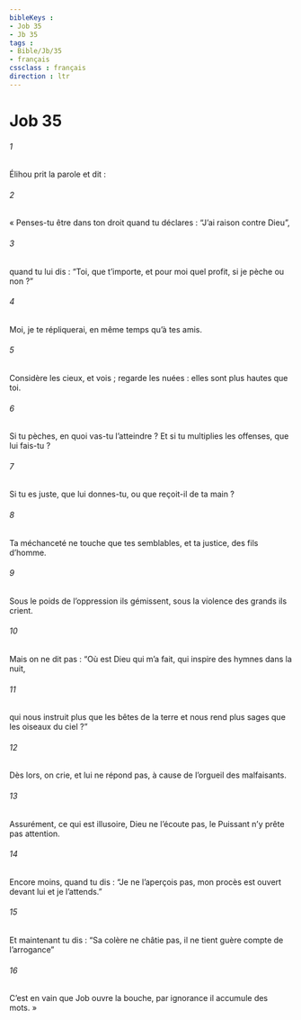 ```yaml
---
bibleKeys : 
- Job 35
- Jb 35
tags : 
- Bible/Jb/35
- français
cssclass : français
direction : ltr
---
```


# Job 35

###### 1
Élihou prit la parole et dit :
###### 2
« Penses-tu être dans ton droit
quand tu déclares : “J’ai raison contre Dieu”,
###### 3
quand tu lui dis : “Toi, que t’importe,
et pour moi quel profit, si je pèche ou non ?”
###### 4
Moi, je te répliquerai,
en même temps qu’à tes amis.
###### 5
Considère les cieux, et vois ;
regarde les nuées : elles sont plus hautes que toi.
###### 6
Si tu pèches, en quoi vas-tu l’atteindre ?
Et si tu multiplies les offenses, que lui fais-tu ?
###### 7
Si tu es juste, que lui donnes-tu,
ou que reçoit-il de ta main ?
###### 8
Ta méchanceté ne touche que tes semblables,
et ta justice, des fils d’homme.
###### 9
Sous le poids de l’oppression ils gémissent,
sous la violence des grands ils crient.
###### 10
Mais on ne dit pas : “Où est Dieu qui m’a fait,
qui inspire des hymnes dans la nuit,
###### 11
qui nous instruit plus que les bêtes de la terre
et nous rend plus sages que les oiseaux du ciel ?”
###### 12
Dès lors, on crie, et lui ne répond pas,
à cause de l’orgueil des malfaisants.
###### 13
Assurément, ce qui est illusoire, Dieu ne l’écoute pas,
le Puissant n’y prête pas attention.
###### 14
Encore moins, quand tu dis : “Je ne l’aperçois pas,
mon procès est ouvert devant lui et je l’attends.”
###### 15
Et maintenant tu dis : “Sa colère ne châtie pas,
il ne tient guère compte de l’arrogance”
###### 16
C’est en vain que Job ouvre la bouche,
par ignorance il accumule des mots. »
